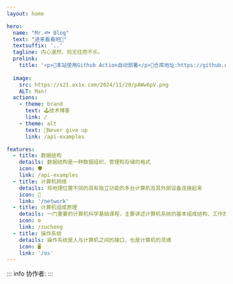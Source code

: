 ```yaml
---
layout: home

hero:
  name: "Mr.🐟 Blog"
  text: "进来看看吧👀"
  textsuffix: '..'
  tagline: 内心湛然，则无往而不乐。
  prelink:
    title: '<p>🔧本站使用Github Action自动部署</p>🔑仓库地址:https://github.com/ginitaimeiyty/blog'
    
  image:
    src: https://s21.ax1x.com/2024/11/20/pAWw6pV.png
    ALT: Man!
  actions:
    - theme: brand
      text: 🕹️技术博客
      link: /
    - theme: alt
      text: 💯Never give up
      link: /api-examples

features:
  - title: 数据结构
    details: 数据结构是一种数据组织、管理和存储的格式
    icon: 🛡️
    link: /api-examples
  - title: 计算机网络
    details: 将地理位置不同的具有独立功能的多台计算机及其外部设备连接起来
    icon: 📡
    link: '/network'
  - title: 计算机组成原理
    details: 一门重要的计算机科学基础课程，主要讲述计算机系统的基本组成结构、工作原理和设计方法
    icon: ⚙️
    link: /zucheng
  - title: 操作系统
    details: 操作系统是人与计算机之间的接口，也是计算机的灵魂
    icon: 🖥️
    link: '/os'
---
```


<script setup>
import { VPTeamMembers } from 'vitepress/theme'

const members = [
   {
    avatar: '/Young.jpg',
    name: '一只杉鱼',
    title: '死亡不是重点，遗忘才是',
    links: [
      { icon: 'github', link: 'https://github.com/ginitaimeiyty' },
      /*{ icon: 'bilibili', link: 'https://space.bilibili.com/1929518127?spm_id_from=333.1007.0.0' }*/
    ]
  },
  {
    avatar: '/feng.jpg',
    name: '艾伦耶鸽尔',
    title: '海的那边是什么',
    links: [
      { icon: 'github', link: 'https://github.com/lakkla' },
      { icon: 'bilibili', link: 'https://space.bilibili.com/1929518127?spm_id_from=333.1007.0.0' }
    ]
  },
  {
    avatar: '/sheng.jpg',
    name: 'shengkio',
    title: '物质之外亦有精神的世界',
    links: [
      { icon: 'github', link: 'https://github.com/shengkio' },
      { icon: 'bilibili', link: 'https://space.bilibili.com/1826740720?spm_id_from=333.1007.0.0' }
    ]
  }
  ]
</script>


<Confetti /> 
::: info 协作者:
<VPTeamMembers size="small" :members="members" />
  <!-- <box :items="[ 
   {
      name: 'lakkla',
      link: 'https://github.com/lakkla',
      image: { light: 'https://i.theojs.cn/logo/github.svg', dark: 'https://i.theojs.cn/logo/github-dark.svg' }
    },
     {
      name: 'shengkio',
      link: 'https://github.com/shengkio',
      image: { light: 'https://i.theojs.cn/logo/github.svg', dark: 'https://i.theojs.cn/logo/github-dark.svg' }
    }
  ]"/>
   -->
:::
<Home />
<DataPanel />

